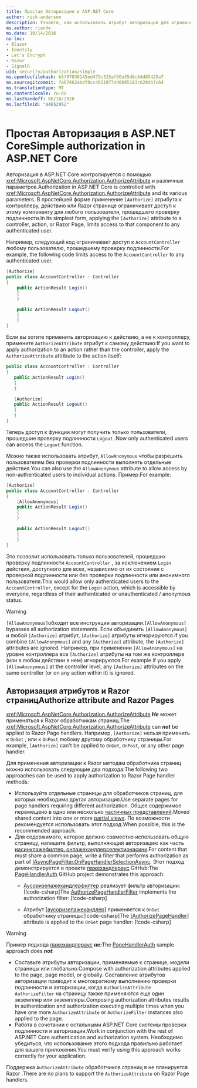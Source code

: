 ```yaml
---
title: Простая Авторизация в ASP.NET Core
author: rick-anderson
description: Узнайте, как использовать атрибут авторизации для ограничения доступа к ASP.NET Core контроллерам и действиям.
ms.author: riande
ms.date: 10/14/2016
no-loc:
- Blazor
- Identity
- Let's Encrypt
- Razor
- SignalR
uid: security/authorization/simple
ms.openlocfilehash: b5f97038145ed479c315af50a35d6c64d85425a7
ms.sourcegitcommit: fa67462abdf0cc4051977d40605183c629db7c64
ms.translationtype: MT
ms.contentlocale: ru-RU
ms.lasthandoff: 06/10/2020
ms.locfileid: "84652952"
---
```

# <a name="simple-authorization-in-aspnet-core"></a><span data-ttu-id="0c187-103">Простая Авторизация в ASP.NET Core</span><span class="sxs-lookup"><span data-stu-id="0c187-103">Simple authorization in ASP.NET Core</span></span>

<a name="security-authorization-simple"></a>

<span data-ttu-id="0c187-104">Авторизация в ASP.NET Core контролируется с помощью <xref:Microsoft.AspNetCore.Authorization.AuthorizeAttribute> и различных параметров.</span><span class="sxs-lookup"><span data-stu-id="0c187-104">Authorization in ASP.NET Core is controlled with <xref:Microsoft.AspNetCore.Authorization.AuthorizeAttribute> and its various parameters.</span></span> <span data-ttu-id="0c187-105">В простейшей форме применение `[Authorize]` атрибута к контроллеру, действию или Razor странице ограничивает доступ к этому компоненту для любого пользователя, прошедшего проверку подлинности.</span><span class="sxs-lookup"><span data-stu-id="0c187-105">In its simplest form, applying the `[Authorize]` attribute to a controller, action, or Razor Page, limits access to that component to any authenticated user.</span></span>

<span data-ttu-id="0c187-106">Например, следующий код ограничивает доступ к `AccountController` любому пользователю, прошедшему проверку подлинности.</span><span class="sxs-lookup"><span data-stu-id="0c187-106">For example, the following code limits access to the `AccountController` to any authenticated user.</span></span>

```csharp
[Authorize]
public class AccountController : Controller
{
    public ActionResult Login()
    {
    }

    public ActionResult Logout()
    {
    }
}
```

<span data-ttu-id="0c187-107">Если вы хотите применить авторизацию к действию, а не к контроллеру, примените `AuthorizeAttribute` атрибут к самому действию:</span><span class="sxs-lookup"><span data-stu-id="0c187-107">If you want to apply authorization to an action rather than the controller, apply the `AuthorizeAttribute` attribute to the action itself:</span></span>

```csharp
public class AccountController : Controller
{
   public ActionResult Login()
   {
   }

   [Authorize]
   public ActionResult Logout()
   {
   }
}
```

<span data-ttu-id="0c187-108">Теперь доступ к функции могут получить только пользователи, прошедшие проверку подлинности `Logout` .</span><span class="sxs-lookup"><span data-stu-id="0c187-108">Now only authenticated users can access the `Logout` function.</span></span>

<span data-ttu-id="0c187-109">Можно также использовать атрибут, `AllowAnonymous` чтобы разрешить пользователям без проверки подлинности выполнять отдельные действия.</span><span class="sxs-lookup"><span data-stu-id="0c187-109">You can also use the `AllowAnonymous` attribute to allow access by non-authenticated users to individual actions.</span></span> <span data-ttu-id="0c187-110">Пример:</span><span class="sxs-lookup"><span data-stu-id="0c187-110">For example:</span></span>

```csharp
[Authorize]
public class AccountController : Controller
{
    [AllowAnonymous]
    public ActionResult Login()
    {
    }

    public ActionResult Logout()
    {
    }
}
```

<span data-ttu-id="0c187-111">Это позволит использовать только пользователей, прошедших проверку подлинности `AccountController` , за исключением `Login` действия, доступного для всех, независимо от их состояния с проверкой подлинности или без проверки подлинности или анонимного пользователя.</span><span class="sxs-lookup"><span data-stu-id="0c187-111">This would allow only authenticated users to the `AccountController`, except for the `Login` action, which is accessible by everyone, regardless of their authenticated or unauthenticated / anonymous status.</span></span>

> [!WARNING]
> <span data-ttu-id="0c187-112">`[AllowAnonymous]`обходит все инструкции авторизации.</span><span class="sxs-lookup"><span data-stu-id="0c187-112">`[AllowAnonymous]` bypasses all authorization statements.</span></span> <span data-ttu-id="0c187-113">Если объединить `[AllowAnonymous]` и любой `[Authorize]` атрибут, `[Authorize]` атрибуты игнорируются.</span><span class="sxs-lookup"><span data-stu-id="0c187-113">If you combine `[AllowAnonymous]` and any `[Authorize]` attribute, the `[Authorize]` attributes are ignored.</span></span> <span data-ttu-id="0c187-114">Например, при применении `[AllowAnonymous]` на уровне контроллера все `[Authorize]` атрибуты на том же контроллере (или в любом действии в нем) игнорируются.</span><span class="sxs-lookup"><span data-stu-id="0c187-114">For example if you apply `[AllowAnonymous]` at the controller level, any `[Authorize]` attributes on the same controller (or on any action within it) is ignored.</span></span>

<a name="aarp"></a>

## <a name="authorize-attribute-and-razor-pages"></a><span data-ttu-id="0c187-115">Авторизация атрибутов и Razor страниц</span><span class="sxs-lookup"><span data-stu-id="0c187-115">Authorize attribute and Razor Pages</span></span>

<span data-ttu-id="0c187-116"><xref:Microsoft.AspNetCore.Authorization.AuthorizeAttribute> ***Не*** может применяться к Razor обработчикам страниц.</span><span class="sxs-lookup"><span data-stu-id="0c187-116">The <xref:Microsoft.AspNetCore.Authorization.AuthorizeAttribute> can ***not*** be applied to Razor Page handlers.</span></span> <span data-ttu-id="0c187-117">Например, `[Authorize]` нельзя применить к `OnGet` , или к `OnPost` любому другому обработчику страницы.</span><span class="sxs-lookup"><span data-stu-id="0c187-117">For example, `[Authorize]` can't be applied to `OnGet`, `OnPost`, or any other page handler.</span></span>

<span data-ttu-id="0c187-118">Для применения авторизации к Razor методам обработчика страниц можно использовать следующие два подхода:</span><span class="sxs-lookup"><span data-stu-id="0c187-118">The following two approaches can be used to apply authorization to Razor Page handler methods:</span></span>

* <span data-ttu-id="0c187-119">Используйте отдельные страницы для обработчиков страниц, для которых необходима другая авторизация.</span><span class="sxs-lookup"><span data-stu-id="0c187-119">Use separate pages for page handlers requiring different authorization.</span></span> <span data-ttu-id="0c187-120">Общее содержимое перемещено в одно или несколько [частичных представлений](xref:mvc/views/partial).</span><span class="sxs-lookup"><span data-stu-id="0c187-120">Moved shared content into one or more [partial views](xref:mvc/views/partial).</span></span> <span data-ttu-id="0c187-121">По возможности рекомендуется использовать этот подход.</span><span class="sxs-lookup"><span data-stu-id="0c187-121">When possible, this is the recommended approach.</span></span>
* <span data-ttu-id="0c187-122">Для содержимого, которое должно совместно использовать общую страницу, напишите фильтр, выполняющий авторизацию как часть [иасинкпажефилтер. онпажехандлерселектионасинк](xref:Microsoft.AspNetCore.Mvc.Filters.IAsyncPageFilter.OnPageHandlerSelectionAsync%2A).</span><span class="sxs-lookup"><span data-stu-id="0c187-122">For content that must share a common page, write a filter that performs authorization as part of [IAsyncPageFilter.OnPageHandlerSelectionAsync](xref:Microsoft.AspNetCore.Mvc.Filters.IAsyncPageFilter.OnPageHandlerSelectionAsync%2A).</span></span> <span data-ttu-id="0c187-123">Этот подход демонстрируется в проекте [пажехандлераус](https://github.com/dotnet/AspNetCore.Docs/tree/master/aspnetcore/security/authorization/simple/samples/3.1/PageHandlerAuth) GitHub:</span><span class="sxs-lookup"><span data-stu-id="0c187-123">The [PageHandlerAuth](https://github.com/dotnet/AspNetCore.Docs/tree/master/aspnetcore/security/authorization/simple/samples/3.1/PageHandlerAuth) GitHub project demonstrates this approach:</span></span>
  * <span data-ttu-id="0c187-124">[Аусоризепажехандлерфилтер](https://github.com/dotnet/AspNetCore.Docs/tree/master/aspnetcore/security/authorization/simple/samples/3.1/PageHandlerAuth/AuthorizePageHandlerFilter.cs) реализует фильтр авторизации:[!code-csharp[](~/security/authorization/simple/samples/3.1/PageHandlerAuth/Pages/Index.cshtml.cs?name=snippet)]</span><span class="sxs-lookup"><span data-stu-id="0c187-124">The [AuthorizePageHandlerFilter](https://github.com/dotnet/AspNetCore.Docs/tree/master/aspnetcore/security/authorization/simple/samples/3.1/PageHandlerAuth/AuthorizePageHandlerFilter.cs) implements the authorization filter: [!code-csharp[](~/security/authorization/simple/samples/3.1/PageHandlerAuth/Pages/Index.cshtml.cs?name=snippet)]</span></span>

  * <span data-ttu-id="0c187-125">Атрибут [[аусоризепажехандлер]](https://github.com/dotnet/AspNetCore.Docs/tree/master/aspnetcore/security/authorization/simple/samples/3.1/PageHandlerAuth/Pages/Index.cshtml.cs#L16) применяется к `OnGet` обработчику страницы:[!code-csharp[](~/security/authorization/simple/samples/3.1/PageHandlerAuth/AuthorizeIndexPageHandlerFilter.cs?name=snippet)]</span><span class="sxs-lookup"><span data-stu-id="0c187-125">The [[AuthorizePageHandler]](https://github.com/dotnet/AspNetCore.Docs/tree/master/aspnetcore/security/authorization/simple/samples/3.1/PageHandlerAuth/Pages/Index.cshtml.cs#L16) attribute is applied to the `OnGet` page handler: [!code-csharp[](~/security/authorization/simple/samples/3.1/PageHandlerAuth/AuthorizeIndexPageHandlerFilter.cs?name=snippet)]</span></span>

> [!WARNING]
> <span data-ttu-id="0c187-126">Пример подхода [пажехандлераус](https://github.com/pranavkm/PageHandlerAuth) ***не:***</span><span class="sxs-lookup"><span data-stu-id="0c187-126">The [PageHandlerAuth](https://github.com/pranavkm/PageHandlerAuth) sample approach does ***not***:</span></span>
> * <span data-ttu-id="0c187-127">Составьте атрибуты авторизации, применяемые к странице, модели страницы или глобально.</span><span class="sxs-lookup"><span data-stu-id="0c187-127">Compose with authorization attributes applied to the page, page model, or globally.</span></span> <span data-ttu-id="0c187-128">Составление атрибутов авторизации приводит к многократному выполнению проверки подлинности и авторизации, когда `AuthorizeAttribute` `AuthorizeFilter` на страницу также применяются еще один экземпляр или экземпляры.</span><span class="sxs-lookup"><span data-stu-id="0c187-128">Composing authorization attributes results in authentication and authorization executing multiple times when you have one more `AuthorizeAttribute` or `AuthorizeFilter` instances also applied to the page.</span></span>
> * <span data-ttu-id="0c187-129">Работа в сочетании с остальными ASP.NET Core системы проверки подлинности и авторизации.</span><span class="sxs-lookup"><span data-stu-id="0c187-129">Work in conjunction with the rest of ASP.NET Core authentication and authorization system.</span></span> <span data-ttu-id="0c187-130">Необходимо убедиться, что использование этого подхода правильно работает для вашего приложения.</span><span class="sxs-lookup"><span data-stu-id="0c187-130">You must verify using this approach works correctly for your application.</span></span>

<span data-ttu-id="0c187-131">Поддержка `AuthorizeAttribute` обработчиков страниц в не планируется Razor .</span><span class="sxs-lookup"><span data-stu-id="0c187-131">There are no plans to support the `AuthorizeAttribute` on Razor Page handlers.</span></span> 
